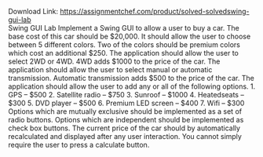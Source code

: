 Download Link: https://assignmentchef.com/product/solved-solvedswing-gui-lab
<br>
Swing GUI Lab Implement a Swing GUI to allow a user to buy a car. The base cost of this car should be $20,000. It should allow the user to choose between 5 different colors. Two of the colors should be premium colors which cost an additional $250. The application should allow the user to select 2WD or 4WD. 4WD adds $1000 to the price of the car. The application should allow the user to select manual or automatic transmission. Automatic transmission adds $500 to the price of the car. The application should allow the user to add any or all of the following options. 1. GPS – $500 2. Satellite radio – $750 3. Sunroof – $1000 4. Heatedseats – $300 5. DVD player – $500 6. Premium LED screen – $400 7. Wifi – $300 Options which are mutually exclusive should be implemented as a set of radio buttons. Options which are independent should be implemented as check box buttons. The current price of the car should by automatically recalculated and displayed after any user interaction. You cannot simply require the user to press a calculate button.